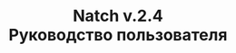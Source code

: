 <br>
<br>
<br>
<br>
<br>
<br>
<br>
<br>
<br>
<br>
<br>
<br>
<br>
<br>
<br>
<center><h1> Natch v.2.4 <br> Руководство пользователя </h1></center>
 

<div style="page-break-after:always;">
</div>


